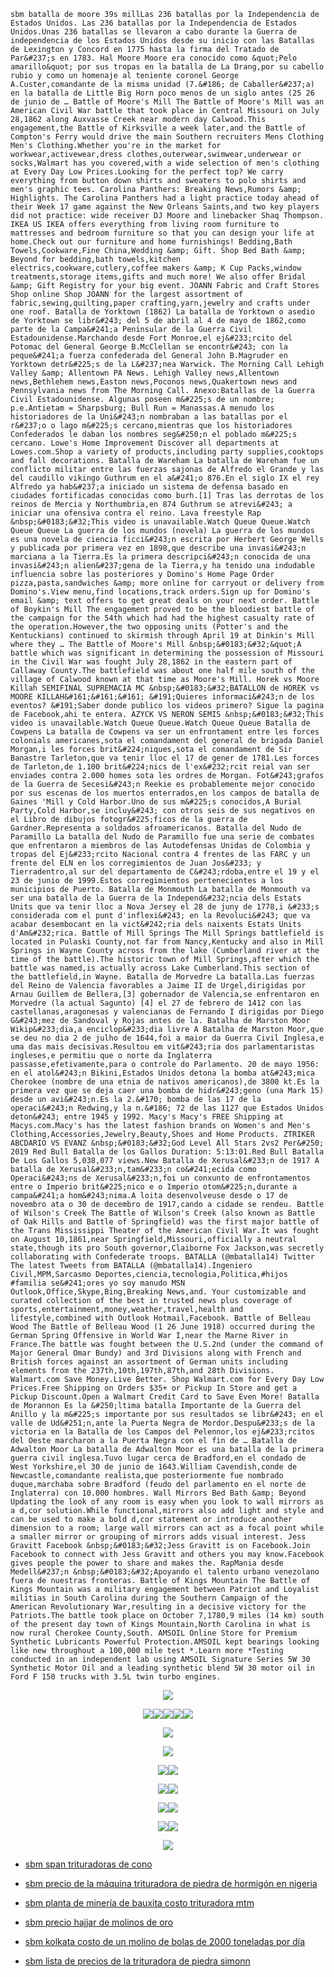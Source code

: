 
```
sbm batalla de moore 39s millLas 236 batallas por la Independencia de Estados Unidos. Las 236 batallas por la Independencia de Estados Unidos.Unas 236 batallas se llevaron a cabo durante la Guerra de independencia de los Estados Unidos desde su inicio con las Batallas de Lexington y Concord en 1775 hasta la firma del Tratado de Par&#237;s en 1783. Hal Moore Moore era conocido como &quot;Pelo amarillo&quot; por sus tropas en la batalla de La Drang,por su cabello rubio y como un homenaje al teniente coronel George A.Custer,comandante de la misma unidad (7.&#186; de Caballer&#237;a) en la batalla de Little Big Horn poco menos de un siglo antes (25 26 de junio de … Battle of Moore's Mill The Battle of Moore's Mill was an American Civil War battle that took place in Central Missouri on July 28,1862 along Auxvasse Creek near modern day Calwood.This engagement,the Battle of Kirksville a week later,and the Battle of Compton's Ferry would drive the main Southern recruiters Mens Clothing Men's Clothing.Whether you're in the market for workwear,activewear,dress clothes,outerwear,swimwear,underwear or socks,Walmart has you covered,with a wide selection of men's clothing at Every Day Low Prices.Looking for the perfect top? We carry everything from button down shirts and sweaters to polo shirts and men's graphic tees. Carolina Panthers: Breaking News,Rumors &amp; Highlights. The Carolina Panthers had a light practice today ahead of their Week 17 game against the New Orleans Saints,and two key players did not practice: wide receiver DJ Moore and linebacker Shaq Thompson. IKEA US IKEA offers everything from living room furniture to mattresses and bedroom furniture so that you can design your life at home.Check out our furniture and home furnishings! Bedding,Bath Towels,Cookware,Fine China,Wedding &amp; Gift. Shop Bed Bath &amp; Beyond for bedding,bath towels,kitchen electrics,cookware,cutlery,coffee makers &amp; K Cup Packs,window treatments,storage items,gifts and much more! We also offer Bridal &amp; Gift Registry for your big event. JOANN Fabric and Craft Stores Shop online Shop JOANN for the largest assortment of fabric,sewing,quilting,paper crafting,yarn,jewelry and crafts under one roof. Batalla de Yorktown (1862) La batalla de Yorktown o asedio de Yorktown se libr&#243; del 5 de abril al 4 de mayo de 1862,como parte de la Campa&#241;a Peninsular de la Guerra Civil Estadounidense.Marchando desde Fort Monroe,el ej&#233;rcito del Potomac del General George B.McClellan se encontr&#243; con la peque&#241;a fuerza confederada del General John B.Magruder en Yorktown detr&#225;s de la L&#237;nea Warwick. The Morning Call Lehigh Valley &amp; Allentown PA News. Lehigh Valley news,Allentown news,Bethlehem news,Easton news,Poconos news,Quakertown news and Pennsylvania news from The Morning Call. Anexo:Batallas de la Guerra Civil Estadounidense. Algunas poseen m&#225;s de un nombre; p.e.Antietam = Sharpsburg; Bull Run = Manassas.A menudo los historiadores de la Uni&#243;n nombraban a las batallas por el r&#237;o o lago m&#225;s cercano,mientras que los historiadores Confederados le daban los nombres seg&#250;n el poblado m&#225;s cercano. Lowe's Home Improvement Discover all departments at Lowes.com.Shop a variety of products,including party supplies,cooktops and fall decorations. Batalla de Wareham La batalla de Wareham fue un conflicto militar entre las fuerzas sajonas de Alfredo el Grande y las del caudillo vikingo Guthrum en el a&#241;o 876.En el siglo IX el rey Alfredo ya hab&#237;a iniciado un sistema de defensa basado en ciudades fortificadas conocidas como burh.[1] Tras las derrotas de los reinos de Mercia y Northumbria,en 874 Guthrum se atrevi&#243; a iniciar una ofensiva contra el reino. Lava freestyle Rap &nbsp;&#0183;&#32;This video is unavailable.Watch Queue Queue.Watch Queue Queue La guerra de los mundos (novela) La guerra de los mundos es una novela de ciencia ficci&#243;n escrita por Herbert George Wells y publicada por primera vez en 1898,que describe una invasi&#243;n marciana a la Tierra.Es la primera descripci&#243;n conocida de una invasi&#243;n alien&#237;gena de la Tierra,y ha tenido una indudable influencia sobre las posteriores y Domino's Home Page Order pizza,pasta,sandwiches &amp; more online for carryout or delivery from Domino's.View menu,find locations,track orders.Sign up for Domino's email &amp; text offers to get great deals on your next order. Battle of Boykin's Mill The engagement proved to be the bloodiest battle of the campaign for the 54th which had had the highest casualty rate of the operation.However,the two opposing units (Potter's and the Kentuckians) continued to skirmish through April 19 at Dinkin's Mill where they … The Battle of Moore's Mill &nbsp;&#0183;&#32;&quot;A battle which was significant in determining the possession of Missouri in the Civil War was fought July 28,1862 in the eastern part of Callaway County.The battlefield was about one half mile south of the village of Calwood known at that time as Moore's Mill. Horek vs Moore Killah SEMIFINAL SUPREMACIA MC &nbsp;&#0183;&#32;BATALLON de HOREK vs MOORE KILLAH&#161;&#161;&#161; &#191;Quieres informaci&#243;n de los eventos? &#191;Saber donde publico los videos primero? Sigue la pagina de Facebook,ahi te entera. AZYCK VS NERON SEMIS &nbsp;&#0183;&#32;This video is unavailable.Watch Queue Queue.Watch Queue Queue Batalla de Cowpens La batalla de Cowpens va ser un enfrontament entre les forces colonials americanes,sota el comandament del general de brigada Daniel Morgan,i les forces brit&#224;niques,sota el comandament de Sir Banastre Tarleton,que va tenir lloc el 17 de gener de 1781.Les forces de Tarleton,de 1.100 brit&#224;nics de l'ex&#232;rcit reial van ser enviades contra 2.000 homes sota les ordres de Morgan. Fot&#243;grafos de la Guerra de Secesi&#243;n Reekie es probablemente mejor conocido por sus escenas de los muertos enterrados,en los campos de batalla de Gaines 'Mill y Cold Harbor.Uno de sus m&#225;s conocidos,A Burial Party,Cold Harbor,se incluy&#243; con otros seis de sus negativos en el Libro de dibujos fotogr&#225;ficos de la guerra de Gardner.Representa a soldados afroamericanos. Batalla del Nudo de Paramillo La batalla del Nudo de Paramillo fue una serie de combates que enfrentaron a miembros de las Autodefensas Unidas de Colombia y tropas del Ej&#233;rcito Nacional contra 4 frentes de las FARC y un frente del ELN en los corregimientos de Juan Jos&#233; y Tierradentro,al sur del departamento de C&#243;rdoba,entre el 19 y el 23 de junio de 1999.Estos corregimientos pertenecientes a los municipios de Puerto. Batalla de Monmouth La batalla de Monmouth va ser una batalla de la Guerra de la Independ&#232;ncia dels Estats Units que va tenir lloc a Nova Jersey el 28 de juny de 1778,i &#233;s considerada com el punt d'inflexi&#243; en la Revoluci&#243; que va acabar desembocant en la vict&#242;ria dels naixents Estats Units d'Am&#232;rica. Battle of Mill Springs The Mill Springs battlefield is located in Pulaski County,not far from Nancy,Kentucky and also in Mill Springs in Wayne County across from the lake (Cumberland river at the time of the battle).The historic town of Mill Springs,after which the battle was named,is actually across Lake Cumberland.This section of the battlefield,in Wayne. Batalla de Morvedre La batalla.Las fuerzas del Reino de Valencia favorables a Jaime II de Urgel,dirigidas por Arnau Guillem de Bellera,[3] gobernador de Valencia,se enfrentaron en Morvedre (la actual Sagunto) [4] el 27 de febrero de 1412 con las castellanas,aragonesas y valencianas de Fernando I dirigidas por Diego G&#243;mez de Sandoval y Rojas antes de la. Batalha de Marston Moor Wikip&#233;dia,a enciclop&#233;dia livre A Batalha de Marston Moor,que se deu no dia 2 de julho de 1644,foi a maior da Guerra Civil Inglesa,e uma das mais decisivas.Resultou em vit&#243;ria dos parlamentaristas ingleses,e permitiu que o norte da Inglaterra passasse,efetivamente,para o controle do Parlamento. 20 de mayo 1956: en el atol&#243;n Bikini,Estados Unidos detona la bomba at&#243;mica Cherokee (nombre de una etnia de nativos americanos),de 3800 kt.Es la primera vez que se deja caer una bomba de hidr&#243;geno (una Mark 15) desde un avi&#243;n.Es la 2.&#170; bomba de las 17 de la operaci&#243;n Redwing,y la n.&#186; 72 de las 1127 que Estados Unidos deton&#243; entre 1945 y 1992. Macy's Macy's FREE Shipping at Macys.com.Macy's has the latest fashion brands on Women's and Men's Clothing,Accessories,Jewelry,Beauty,Shoes and Home Products. ZTRIKER ABCDARIO VS EVANZ &nbsp;&#0183;&#32;God Level All Stars 2vs2 Per&#250; 2019 Red Bull Batalla de los Gallos Duration: 5:13:01.Red Bull Batalla De Los Gallos 5,038,077 views.New Batalla de Xerusal&#233;n de 1917 A batalla de Xerusal&#233;n,tam&#233;n co&#241;ecida como Operaci&#243;ns de Xerusal&#233;n,foi un conxunto de enfrontamentos entre o Imperio brit&#225;nico e o Imperio otom&#225;n,durante a campa&#241;a hom&#243;nima.A loita desenvolveuse desde o 17 de novembro ata o 30 de decembro de 1917,cando a cidade se rendeu. Battle of Wilson's Creek The Battle of Wilson's Creek (also known as Battle of Oak Hills and Battle of Springfield) was the first major battle of the Trans Mississippi Theater of the American Civil War.It was fought on August 10,1861,near Springfield,Missouri,officially a neutral state,though its pro South governor,Claiborne Fox Jackson,was secretly collaborating with Confederate troops. BATALLA (@mbatalla14) Twitter The latest Tweets from BATALLA (@mbatalla14).Ingeniero Civil,MPM,Sarcasmo Deportes,ciencia,tecnologia,Politica,#hijos #familia se&#241;ores yo soy manudo MSN Outlook,Office,Skype,Bing,Breaking News,and. Your customizable and curated collection of the best in trusted news plus coverage of sports,entertainment,money,weather,travel,health and lifestyle,combined with Outlook Hotmail,Facebook. Battle of Belleau Wood The Battle of Belleau Wood (1 26 June 1918) occurred during the German Spring Offensive in World War I,near the Marne River in France.The battle was fought between the U.S.2nd (under the command of Major General Omar Bundy) and 3rd Divisions along with French and British forces against an assortment of German units including elements from the 237th,10th,197th,87th,and 28th Divisions. Walmart.com Save Money.Live Better. Shop Walmart.com for Every Day Low Prices.Free Shipping on Orders $35+ or Pickup In Store and get a Pickup Discount.Open a Walmart Credit Card to Save Even More! Batalla de Morannon Es la &#250;ltima batalla Importante de la Guerra del Anillo y la m&#225;s importante por sus resultados se libr&#243; en el valle de Ud&#251;n,ante la Puerta Negra de Mordor.Despu&#233;s de la victoria en la Batalla de los Campos del Pelennor,los ej&#233;rcitos del Oeste marcharon a la Puerta Negra con el fin de … Batalla de Adwalton Moor La batalla de Adwalton Moor es una batalla de la primera guerra civil inglesa.Tuvo lugar cerca de Bradford,en el condado de West Yorkshire,el 30 de junio de 1643.William Cavendish,conde de Newcastle,comandante realista,que posteriormente fue nombrado duque,marchaba sobre Bradford (feudo del parlamento en el norte de Inglaterra) con 10.000 hombres. Wall Mirrors Bed Bath &amp; Beyond Updating the look of any room is easy when you look to wall mirrors as a d‚cor solution.While functional,mirrors also add light and style and can be used to make a bold d‚cor statement or introduce another dimension to a room; large wall mirrors can act as a focal point while a smaller mirror or grouping of mirrors adds visual interest. Jess Gravitt Facebook &nbsp;&#0183;&#32;Jess Gravitt is on Facebook.Join Facebook to connect with Jess Gravitt and others you may know.Facebook gives people the power to share and makes the. RapMania desde Medell&#237;n &nbsp;&#0183;&#32;Apoyando el talento urbano venezolano fuera de nuestras fronteras. Battle of Kings Mountain The Battle of Kings Mountain was a military engagement between Patriot and Loyalist militias in South Carolina during the Southern Campaign of the American Revolutionary War,resulting in a decisive victory for the Patriots.The battle took place on October 7,1780,9 miles (14 km) south of the present day town of Kings Mountain,North Carolina in what is now rural Cherokee County,South. AMSOIL Online Store for Premium Synthetic Lubricants Powerful Protection.AMSOIL kept bearings looking like new throughout a 100,000 mile test *.Learn more *Testing conducted in an independent lab using AMSOIL Signature Series 5W 30 Synthetic Motor Oil and a leading synthetic blend 5W 30 motor oil in Ford F 150 trucks with 3.5L twin turbo engines. 
```

<div align="center">

<a href="https://es-crusher.shibang-china.com/github&k=sbm+batalla+de+moore+39s+mill"><img src="https://static.shibang-china.com/es/crusher/logo.jpg"></a>

<a href="https://es-crusher.shibang-china.com/github&k=sbm+batalla+de+moore+39s+mill"><img src="https://static.shibang-china.com/es/crusher/index.jpg"></a><a href="https://es-crusher.shibang-china.com/material.htmlgithub&k=sbm+batalla+de+moore+39s+mill"><img src="https://static.shibang-china.com/es/crusher/material.jpg"></a><a href="https://es-crusher.shibang-china.com/application.htmlgithub&k=sbm+batalla+de+moore+39s+mill"><img src="https://static.shibang-china.com/es/crusher/application.jpg"></a><a href="https://es-crusher.shibang-china.com/aboutus.htmlgithub&k=sbm+batalla+de+moore+39s+mill"><img src="https://static.shibang-china.com/es/crusher/aboutus.jpg"></a><a href="https://es-crusher.shibang-china.com/contact.htmlgithub&k=sbm+batalla+de+moore+39s+mill"><img src="https://static.shibang-china.com/es/crusher/contact.jpg"></a>

<a href="https://es-crusher.shibang-china.com/github&k=sbm+batalla+de+moore+39s+mill"><img src="https://static.shibang-china.com/es/crusher/banner.jpg"></a>

<a href="https://swt.shibang-china.com/github&k=sbm+batalla+de+moore+39s+mill"><img src="https://static.shibang-china.com/es/crusher/text.jpg"></a>

<a href="https://swt.shibang-china.com/github&k=sbm+batalla+de+moore+39s+mill"><img src="https://static.shibang-china.com/es/crusher/chat.jpg"></a><a href="https://es-crusher.shibang-china.com/contact.htmlgithub&k=sbm+batalla+de+moore+39s+mill"><img src="https://static.shibang-china.com/es/crusher/message.jpg"></a>

<a href="https://es-crusher.shibang-china.com/products/pe.htmlgithub&k=sbm+batalla+de+moore+39s+mill"><img src="https://static.shibang-china.com/es/crusher/pe.jpg"></a><a href="https://es-crusher.shibang-china.com/products/pf.htmlgithub&k=sbm+batalla+de+moore+39s+mill"><img src="https://static.shibang-china.com/es/crusher/pf.jpg"></a>

<a href="https://es-crusher.shibang-china.com/products/hpt.htmlgithub&k=sbm+batalla+de+moore+39s+mill"><img src="https://static.shibang-china.com/es/crusher/hpt.jpg"></a><a href="https://es-crusher.shibang-china.com/products/vsi.htmlgithub&k=sbm+batalla+de+moore+39s+mill"><img src="https://static.shibang-china.com/es/crusher/vsi.jpg"></a>

<a href="https://es-crusher.shibang-china.com/products/klv.htmlgithub&k=sbm+batalla+de+moore+39s+mill"><img src="https://static.shibang-china.com/es/crusher/klv.jpg"></a><a href="https://es-crusher.shibang-china.com/products/portable.htmlgithub&k=sbm+batalla+de+moore+39s+mill"><img src="https://static.shibang-china.com/es/crusher/portable.jpg"></a>

<a href="https://swt.shibang-china.com/github&k=sbm+batalla+de+moore+39s+mill"><img src="https://static.shibang-china.com/es/crusher/case.jpg"></a>

</div>


* [sbm span trituradoras de cono](sbm%20span%20trituradoras%20de%20cono.md)

* [sbm precio de la máquina trituradora de piedra de hormigón en nigeria](sbm%20precio%20de%20la%20m%C3%A1quina%20trituradora%20de%20piedra%20de%20hormig%C3%B3n%20en%20nigeria.md)

* [sbm planta de minería de bauxita costo trituradora mtm](sbm%20planta%20de%20miner%C3%ADa%20de%20bauxita%20costo%20trituradora%20mtm.md)

* [sbm precio hajjar de molinos de oro](sbm%20precio%20hajjar%20de%20molinos%20de%20oro.md)

* [sbm kolkata costo de un molino de bolas de 2000 toneladas por día](sbm%20kolkata%20costo%20de%20un%20molino%20de%20bolas%20de%202000%20toneladas%20por%20d%C3%ADa.md)

* [sbm lista de precios de la trituradora de piedra simonn](sbm%20lista%20de%20precios%20de%20la%20trituradora%20de%20piedra%20simonn.md)
